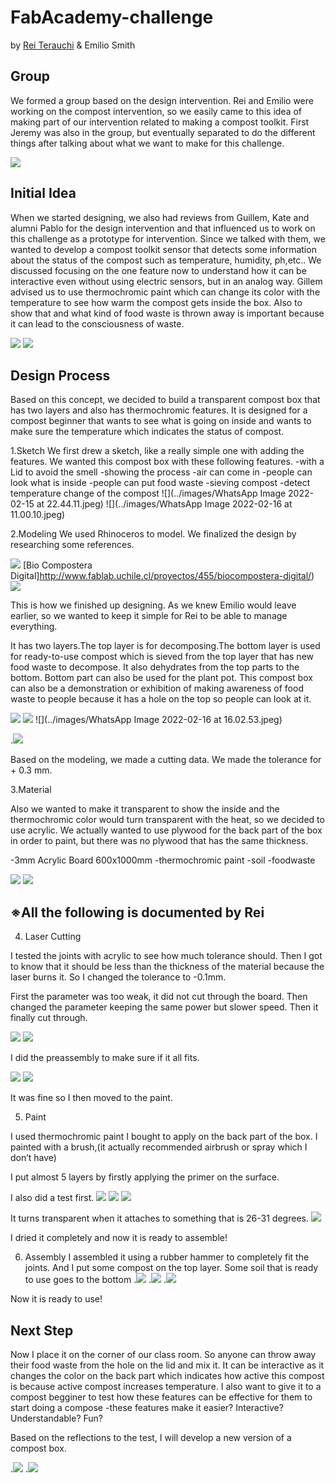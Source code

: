 # FabAcademy-challenge

by [Rei Terauchi](https://terauchi-rei.github.io/mdefweb/) & Emilio Smith

## Group
We formed a group based on the design intervention. Rei and Emilio were working on the compost intervention, so we easily came to this idea of making part of our intervention related to making a compost toolkit.
First Jeremy was also in the group, but eventually separated to do the different things after talking about what we want to make for this challenge.

![](../images/group.jpg)

## Initial Idea
When we started designing, we also had reviews from Guillem, Kate and alumni Pablo for the design intervention and that influenced us to work on this challenge as a prototype for intervention.
Since we talked with them, we wanted to develop a compost toolkit sensor that detects some information about the status of the compost such as temperature, humidity, ph,etc.. We discussed focusing on the one feature now to understand how it can be interactive even without using electric sensors, but in an analog way.  Gillem advised us to use thermochromic paint which can change its color with the temperature to see how warm the compost gets inside the box. Also to show that and what kind of food waste is thrown away is important because it can lead to the consciousness of waste.

![](../images/refs.jpg)
![](../images/guillem.jpg)

## Design Process
Based on this concept, we decided to build a transparent compost box that has two layers and also has thermochromic features. It is designed for a compost beginner that wants to see what is going on inside and wants to make sure the temperature which indicates the status of compost.

1.Sketch
We first drew a sketch, like a really simple one with adding the features.
We wanted this compost box with these following features.
-with a Lid to avoid the smell
-showing the process
-air can come in
-people can look what is inside
-people can put food waste
-sieving compost
-detect temperature change of the compost
![](../images/WhatsApp Image 2022-02-15 at 22.44.11.jpeg)
![](../images/WhatsApp Image 2022-02-16 at 11.00.10.jpeg)


2.Modeling
We used Rhinoceros to model. We finalized the design by researching some references.

![](../images/bio.jpg)
[Bio Compostera Digital]http://www.fablab.uchile.cl/proyectos/455/biocompostera-digital/)
![](../images/layer.jpg)

This is how we finished up designing. As we knew Emilio would leave earlier, so we wanted to keep it simple for Rei to be able to  manage everything.

It has two layers.The top layer is for decomposing.The bottom layer is used for ready-to-use compost which is sieved from the top layer that has new food waste to decompose. It also dehydrates from the top parts to the bottom. Bottom part can also be used for the plant pot.
This compost box can also be a demonstration or exhibition of making awareness of food waste to people because it has a hole on the top so people can look at it.

![](../images/model.jpg)
![](../images/cut.jpg)
![](../images/WhatsApp Image 2022-02-16 at 16.02.53.jpeg)

.![](../images/S__4431905.jpg)


Based on the modeling, we made a cutting data. We made the tolerance for + 0.3 mm.

3.Material

Also we wanted to make it transparent to show the inside and the thermochromic color would turn transparent with the heat, so we decided to use acrylic. We actually wanted to use plywood for the back part of the box in order to paint, but there was no plywood that has the same thickness.

-3mm Acrylic Board 600x1000mm
-thermochromic paint
-soil
-foodwaste

![](../images/S__4431879.jpg)
![](../images/S__4431891.jpg)

## ※All the following is documented by Rei

4. Laser Cutting

I tested the joints with acrylic to see how much tolerance should. Then I got to know that it should be less than the thickness of the material because the laser burns it. So I changed the tolerance to -0.1mm.

First the parameter was too weak, it did not cut through the board. Then changed the parameter keeping the same power but slower speed. Then it finally cut through.

![](../images/S__4431880.jpg)
![](../images/S__4431885.jpg)

I did the preassembly to make sure if it all fits.

![](../images/S__4431889.jpg)
![](../images/S__4431890.jpg)

It was fine so I then moved to the paint.

5. Paint

I used thermochromic paint I bought to apply on the back part of the box. I painted with a brush,(it actually recommended airbrush or spray which I don’t have)

I put almost 5 layers by firstly applying the primer on the surface.

I also did a test first.
![](../images/S__4431895.jpg)
![](../images/S__4431894.jpg)
![](../images/S__4431900.jpg)

It turns transparent when it attaches to something that is 26-31 degrees.
![](../images/S__4431909.jpg)

I dried it completely and now it is ready to assemble!

6. Assembly
 I assembled it using a rubber hammer to completely fit the joints.
And I put some compost on the top layer. Some soil that is ready to use goes to the bottom
.![](../images/S__4431902.jpg)
.![](../images/S__4431901.jpg)
.![](../images/S__4431905.jpg)

Now it is ready to use!

## Next Step

Now I place it on the corner of our class room. So anyone can throw away their food waste from the hole on the lid and mix it. It can be interactive as it changes the color on the back part which indicates how active this compost is because active compost increases temperature.
I also want to give it to a compost begginer to test how these features can be effective for them to start doing a compose -these features make it easier? Interactive? Understandable? Fun?

Based on the reflections to the test, I will develop a new version of a compost box.

.![](../images/74A214FD-1E8B-47FC-B62E-B4A079C6D372.jpg)
.![](https://imgur.com/EAzJUIK)

